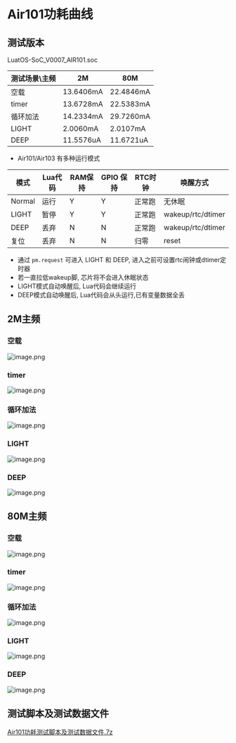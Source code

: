 # Air101功耗曲线

## 测试版本

LuatOS-SoC_V0007_AIR101.soc

| 测试场景\主频 | 2M | 80M |
| --- | --- | --- |
| 空载 | 13.6406mA | 22.4846mA |
| timer | 13.6728mA | 22.5383mA |
| 循环加法 | 14.2334mA | 29.7260mA |
| LIGHT | 2.0060mA | 2.0107mA |
| DEEP | 11.5576uA | 11.6721uA |

* Air101/Air103 有多种运行模式

| 模式 | Lua代码 | RAM保持 | GPIO 保持 | RTC时钟 | 唤醒方式|
|------|--------|---------|-----------|--------|--------|
| Normal| 运行   |  Y      | Y        | 正常跑  | 无休眠  |
| LIGHT | 暂停   |  Y      | Y         | 正常跑  |wakeup/rtc/dtimer|
| DEEP | 丢弃    |  N       | N        |  正常跑  |wakeup/rtc/dtimer|
| 复位 | 丢弃     | N       | N         | 归零    | reset|

* 通过 `pm.request` 可进入 LIGHT 和 DEEP, 进入之前可设置rtc闹钟或dtimer定时器
* 若一直拉低wakeup脚, 芯片将不会进入休眠状态
* LIGHT模式自动唤醒后, Lua代码会继续运行
* DEEP模式自动唤醒后, Lua代码会从头运行,已有变量数据全丢

## 2M主频

### 空载

![image.png](https://cdn.openluat-luatcommunity.openluat.com/images/20220302185225870_image.png)

### timer

![image.png](https://cdn.openluat-luatcommunity.openluat.com/images/20220302185229105_image.png)

### 循环加法

![image.png](https://cdn.openluat-luatcommunity.openluat.com/images/20220302185236439_image.png)

### LIGHT

![image.png](https://cdn.openluat-luatcommunity.openluat.com/images/20220302185244151_image.png)

### DEEP

![image.png](https://cdn.openluat-luatcommunity.openluat.com/images/20220302185240480_image.png)

## 80M主频

### 空载

![image.png](https://cdn.openluat-luatcommunity.openluat.com/images/20220302185255491_image.png)

### timer

![image.png](https://cdn.openluat-luatcommunity.openluat.com/images/20220302185258589_image.png)

### 循环加法

![image.png](https://cdn.openluat-luatcommunity.openluat.com/images/20220302185306204_image.png)

### LIGHT

![image.png](https://cdn.openluat-luatcommunity.openluat.com/images/20220302185318021_image.png)

### DEEP

![image.png](https://cdn.openluat-luatcommunity.openluat.com/images/20220302185312575_image.png)

## 测试脚本及测试数据文件

[Air101功耗测试脚本及测试数据文件.7z](https://cdn.openluat-luatcommunity.openluat.com/attachment/20220302193239733_Air101功耗测试脚本及测试数据文件.7z)
